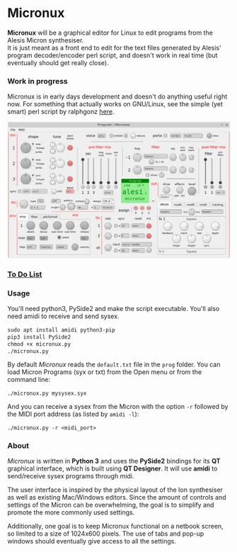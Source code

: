 # Micronux

**Micronux** will be a graphical editor for Linux to edit programs from the Alesis Micron synthesiser.  
It is just meant as a front end to edit for the text files generated by Alesis' program decoder/encoder perl script, and doesn't work in real time (but eventually should get really close).

### Work in progress

Micronux is in early days development and doesn't do anything useful right now. For something that actually works on GNU/Linux, see the simple (yet smart) perl script by ralphgonz [here](https://sites.google.com/site/ralphgonz/music-micron).


![screenshot of micronux](docs/screenshot.jpg)


### [To Do List](docs/TODO.md)


### Usage

You'll need python3, PySide2 and make the script executable. You'll also need amidi to receive and send sysex.

    sudo apt install amidi python3-pip
    pip3 install PySide2
    chmod +x micronux.py
    ./micronux.py

By default *Micronux* reads the `default.txt` file in the `prog` folder. You can load Micron Programs (syx or txt) from the Open menu or from the command line:

    ./micronux.py mysysex.syx

And you can receive a sysex from the Micron with the option `-r` followed by the MIDI port address (as listed by `amidi -l`):

    ./micronux.py -r <midi_port>


### About

*Micronux* is written in **Python 3** and uses the **PySide2** bindings for its **QT** graphical interface, which is built using **QT Designer**. It will use **amidi** to send/receive sysex programs through midi.

The user interface is inspired by the physical layout of the Ion synthesiser as well as existing Mac/Windows editors. Since the amount of controls and settings of the Micron can be overwhelming, the goal is to simplify and promote the more commonly used settings.

Additionally, one goal is to keep Micronux functional on a netbook screen, so limited to a size of 1024x600 pixels. The use of tabs and pop-up windows should eventually give access to all the settings.
